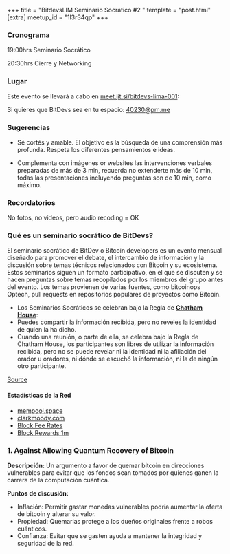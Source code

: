 +++
title = "BitdevsLIM Seminario Socratico #2 "
template = "post.html"
[extra]
meetup_id = "1l3r34qp"
+++

### Cronograma

19:00hrs Seminario Socrático

20:30hrs Cierre y Networking


### Lugar

Este evento se llevará a cabo en [meet.jit.si/bitdevs-lima-001](https://meet.jit.si/bitdevs-lima-001):

Si quieres que BitDevs sea en tu espacio:  [40230@pm.me](mailto:40230@pm.me)

### Sugerencias

- Sé cortés y amable. El objetivo es la búsqueda de una comprensión más profunda. Respeta los diferentes pensamientos e ideas.

- Complementa con imágenes or websites las intervenciones verbales preparadas de más de 3 min, recuerda no extenderte más de 10 min, todas las presentaciones incluyendo preguntas son de 10 min, como máximo.

### Recordatorios

No fotos, no videos, pero audio recoding = OK


### Qué es un seminario socrático de BitDevs?

El seminario socrático de BitDev o Bitcoin developers es un evento mensual diseñado para promover el debate, el intercambio de información y la discusión sobre temas técnicos relacionados con Bitcoin y su ecosistema. Estos seminarios siguen un formato participativo, en el que se discuten y se hacen preguntas sobre temas recopilados por los miembros del grupo antes del evento.
Los temas provienen de varias fuentes, como bitcoinops Optech, pull requests en repositorios populares de proyectos como Bitcoin.


- Los Seminarios Socráticos se celebran bajo la Regla de **[Chatham House](https://www.chathamhouse.org/about-us/chatham-house-rule)**:
- Puedes compartir la información recibida, pero no reveles la identidad de quien la ha dicho.
- Cuando una reunión, o parte de ella, se celebra bajo la Regla de Chatham House, los participantes son libres de utilizar la información recibida, pero no se puede revelar ni la identidad ni la afiliación del orador u oradores, ni dónde se escuchó la información, ni la de ningún otro participante.


[Source](https://bitdevs.org/running-a-great-socratic-seminar/)

#### Estadísticas de la Red
- [mempool.space](https://mempool.space/)
- [clarkmoody.com](https://bitcoin.clarkmoody.com/dashboard/)
- [Block Fee Rates](https://mempool.space/graphs/mining/block-fee-rates#1m)
- [Block Rewards 1m](https://mempool.space/graphs/mining/block-rewards#1m)

### 1. Against Allowing Quantum Recovery of Bitcoin

**Descripción:**
Un argumento a favor de quemar bitcoin en direcciones vulnerables para evitar que los fondos sean tomados por quienes ganen la carrera de la computación cuántica.

**Puntos de discusión:**
- Inflación: Permitir gastar monedas vulnerables podría aumentar la oferta de bitcoin y alterar su valor.
- Propiedad: Quemarlas protege a los dueños originales frente a robos cuánticos.
- Confianza: Evitar que se gasten ayuda a mantener la integridad y seguridad de la red.
